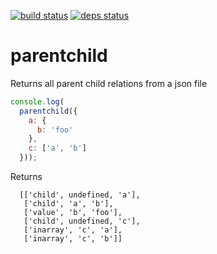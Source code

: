[![build status](https://secure.travis-ci.org/emitdb/parentchild.png)](http://travis-ci.org/emitdb/parentchild)
[![deps status](https://david-dm.org/emitdb/parentchild.png)](https://david-dm.org/emitdb/parentchild)

# parentchild

Returns all parent child relations from a json file

``` js
console.log(
  parentchild({
    a: {
      b: 'foo'
    },
    c: ['a', 'b']
  }));
```

Returns

```
  [['child', undefined, 'a'],
   ['child', 'a', 'b'],
   ['value', 'b', 'foo'],
   ['child', undefined, 'c'],
   ['inarray', 'c', 'a'],
   ['inarray', 'c', 'b']]
```